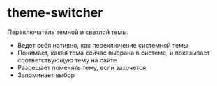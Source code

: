 # theme-switcher

Переключатель темной и светлой темы.
- Ведет себя нативно, как переключение системной темы
- Понимает, какая тема сейчас выбрана в системе, и показывает соответствующую тему на сайте
- Разрешает поменять тему, если захочется
- Запоминает выбор
